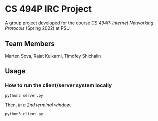 # CS 494P IRC Project
 A group project developed for the course *CS 494P: Internet Networking Protocols* (Spring 2022) at PSU.

## Team Members

Marten Sova, Rajat Kulkarni, Timofey Shichalin

## Usage

### How to run the client/server system locally

`python3 server.py`

Then, *in a 2nd terminal window:*

`python3 client.py`